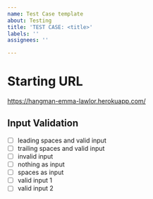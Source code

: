 ```yaml
---
name: Test Case template
about: Testing
title: 'TEST CASE: <title>'
labels: ''
assignees: ''

---
```


# Starting URL
https://hangman-emma-lawlor.herokuapp.com/

## Input Validation
- [ ] leading spaces and valid input
- [ ] trailing spaces and valid input
- [ ] invalid input
- [ ] nothing as input
- [ ] spaces as input 
- [ ] valid input 1
- [ ] valid input 2
